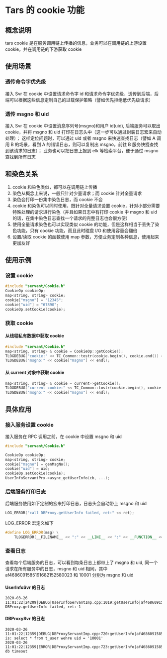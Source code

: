 # Tars 的 cookie 功能

## 概念说明

tars cookie 是在服务调用链上传播的信息，业务可以在调用链的上游设置 cookie，并在调用链的下游获取 cookie

## 使用场景

### 透传命令字优先级

接入 Svr 在 cookie 中设置请求命令字 id 和请求命令字优先级，透传到后端，后端可以根据这些信息定制自己的过载保护策略（譬如优先拒绝低优先级请求）

### 透传 msgno 和 uid

接入 Svr 在 cookie 中设置消息序列号(msgno)和用户 id(uid), 后端服务可以取出 cookie，并将 msgno 和 uid 打印在日志头中（这一步可以通过封装日志宏来自动处理）；
这样定位问题时，可以通过 uid 或者 msgno 来快速查找日志（譬如 A 调用 B 的场景，看到 A 的错误日志，则可以复制出 msgno，前往 B 服务快捷查找到该请求的日志）；
业务也可以把日志上报到 elk 等检索平台，便于通过 msgno 查找到所有日志

## 和染色关系

1. cookie 和染色类似，都可以在调用链上传播
2. 染色从概念上来说，一般只针对少量请求；而 cookie 针对全量请求
3. 染色会打印一份集中染色日志，而 cookie 不会
4. cookie 和染色可以同时使用，既针对全量请求设置 cookie，针对小部分需要特殊处理的请求进行染色（并且如果日志中有打印 cookie 中 msgno 和 uid 的话，在集中染色日志查找一个请求的完整日志也会很方便）
5. 使用全量请求染色也可以实现类似 cookie 的功能，但是这样相当于丢失了染色功能，只有 cookie 功能，而且此时磁盘 I/O 和使用容量会翻倍
6. 设置/读取 cookie 的函数使用 map 参数，方便业务定制各种信息，使用起来更加友好

## 使用示例

### 设置 cookie

```cpp
#include "servant/Cookie.h"
CookieOp cookieOp;
map<string, string> cookie;
cookie["msgno"] = "12345";
cookie["uid"] = "67890";
cookieOp.setCookie(cookie);
```

### 获取 cookie

#### 从线程私有数据中获取 cookie

```cpp
#include "servant/Cookie.h"
map<string, string> & cookie = CookieOp::getCookie();
TLOGDEBUG("cookie:" << TC_Common::tostr(cookie.begin(), cookie.end()) << endl);
TLOGDEBUG("msgno:" << cookie["msgno"] << endl);
```

#### 从 current 对象中获取 cookie

```cpp
map<string, string> & cookie = current->getCookie();
TLOGDEBUG("current cookie:" << TC_Common::tostr(cookie.begin(), cookie.end()) << endl);
TLOGDEBUG("msgno:" << cookie["msgno"] << endl);
```

## 具体应用

### 接入服务设置 cookie

接入服务在 RPC 调用之前，在 cookie 中设置 msgno 和 uid

```cpp
#include "servant/Cookie.h"

CookieOp cookieOp;
map<string, string> cookie;
cookie["msgno"] = genMsgNo();
cookie["uid"] = uid;
cookieOp.setCookie(cookie);
UserInfoServantPrx->async_getUserInfo(cb, ...);
```

### 后端服务打印日志

后端服务使用如下定制的宏来打印日志，日志头会自动带上 msgno 和 uid

```cpp
LOG_ERROR("call DBProxy.getUserInfo failed, ret:" << ret);
```

LOG_ERROR 宏定义如下

```cpp
#define LOG_ERROR(msg) \
    TLOGERROR(__FILENAME__ << ":" << __LINE__ << ":" << __FUNCTION__ << "|" << CookieOp::getCookie()["msgno"] << "|" << CookieOp::getCookie()["uid"] << "|" << msg << endl);
```

### 查看日志

查看每个后端服务的日志，可以看到每条日志上都带上了 msgno 和 uid, 同一个请求在所有服务中的日志，msgno 和 uid 相同，其中 af4686091585191682152580023 和 10001 分别为 msgno 和 uid

#### UserInfoSvr 的日志

```text
2020-03-26 11:01:22|24209|DEBUG|UserInfoServantImp.cpp:1019:getUserInfo|af4686091585191682152580023|10001|call DBProxy.getUserInfo failed, ret:-1
```

#### DBProxySvr 的日志

```text
2020-03-26 11:01:22|12359|DEBUG|DBProxyServantImp.cpp:720:getUserInfo|af4686091585191682152580023|10001|sql is: select * from t_user wehre uid = '10001'
2020-03-26 11:01:22|12359|ERROR|DBProxyServantImp.cpp:723:getUserInfo|af4686091585191682152580023|10001|access db timeout
```
